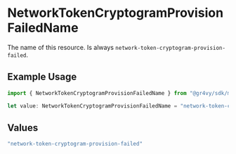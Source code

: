 # NetworkTokenCryptogramProvisionFailedName

The name of this resource. Is always `network-token-cryptogram-provision-failed`.

## Example Usage

```typescript
import { NetworkTokenCryptogramProvisionFailedName } from "@gr4vy/sdk/models/components";

let value: NetworkTokenCryptogramProvisionFailedName = "network-token-cryptogram-provision-failed";
```

## Values

```typescript
"network-token-cryptogram-provision-failed"
```